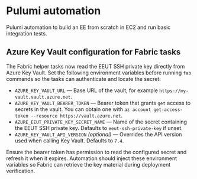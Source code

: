 # Pulumi automation

Pulumi automation to build an EE from scratch in EC2 and run basic integration tests.

## Azure Key Vault configuration for Fabric tasks

The Fabric helper tasks now read the EEUT SSH private key directly from Azure Key Vault.
Set the following environment variables before running `fab` commands so the tasks can
authenticate and locate the secret:

* `AZURE_KEY_VAULT_URL` &mdash; Base URL of the vault, for example `https://my-vault.vault.azure.net`.
* `AZURE_KEY_VAULT_BEARER_TOKEN` &mdash; Bearer token that grants `get` access to secrets
  in the vault. You can obtain one with `az account get-access-token --resource https://vault.azure.net`.
* `AZURE_EEUT_PRIVATE_KEY_SECRET_NAME` &mdash; Name of the secret containing the EEUT SSH
  private key. Defaults to `eeut-ssh-private-key` if unset.
* `AZURE_KEY_VAULT_API_VERSION` *(optional)* &mdash; Overrides the API version used when
  calling Key Vault. Defaults to `7.4`.

Ensure the bearer token has permission to read the configured secret and refresh it when it
expires. Automation should inject these environment variables so Fabric can retrieve the key
material during deployment verification.


